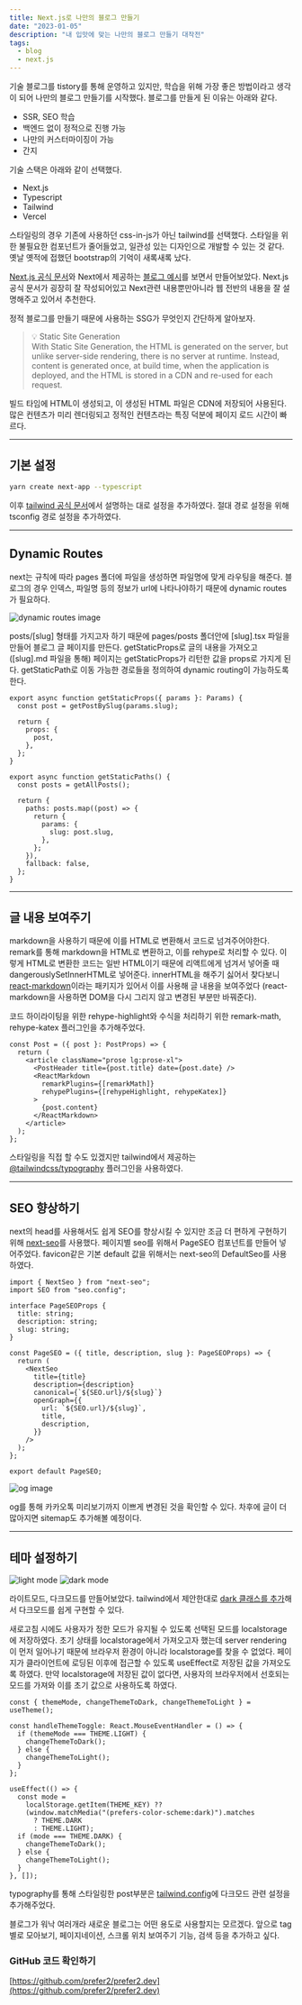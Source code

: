 ```yaml
---
title: Next.js로 나만의 블로그 만들기
date: "2023-01-05"
description: "내 입맛에 맞는 나만의 블로그 만들기 대작전"
tags:
  - blog
  - next.js
---
```


기술 블로그를 tistory를 통해 운영하고 있지만, 학습을 위해 가장 좋은 방법이라고 생각이 되어 나만의 블로그 만들기를 시작했다. 블로그를 만들게 된 이유는 아래와 같다.

- SSR, SEO 학습
- 백엔드 없이 정적으로 진행 가능
- 나만의 커스터마이징이 가능
- 간지

기술 스택은 아래와 같이 선택했다.

- Next.js
- Typescript
- Tailwind
- Vercel

스타일링의 경우 기존에 사용하던 css-in-js가 아닌 tailwind를 선택했다. 스타일을 위한 불필요한 컴포넌트가 줄어들었고, 일관성 있는 디자인으로 개발할 수 있는 것 같다. 옛날 옛적에 접했던 bootstrap의 기억이 새록새록 났다.

[Next.js 공식 문서](https://nextjs.org/learn/foundations/about-nextjs?utm_source=next-site&utm_medium=homepage-cta&utm_campaign=next-website)와 Next에서 제공하는 [블로그 예시](https://github.com/vercel/next.js/tree/canary/examples/blog-starter)를 보면서 만들어보았다. Next.js 공식 문서가 굉장히 잘 작성되어있고 Next관련 내용뿐만아니라 웹 전반의 내용을 잘 설명해주고 있어서 추천한다.

정적 블로그를 만들기 때문에 사용하는 SSG가 무엇인지 간단하게 알아보자.

> 💡 Static Site Generation  
> With Static Site Generation, the HTML is generated on the server, but unlike server-side rendering, there is no server at runtime. Instead, content is generated once, at build time, when the application is deployed, and the HTML is stored in a CDN and re-used for each request.

빌드 타임에 HTML이 생성되고, 이 생성된 HTML 파일은 CDN에 저장되어 사용된다. 많은 컨텐츠가 미리 렌더링되고 정적인 컨텐츠라는 특징 덕분에 페이지 로드 시간이 빠르다.

---

## 기본 설정

```bash
yarn create next-app --typescript
```

이후 [tailwind 공식 문서](https://tailwindcss.com/docs/guides/nextjs)에서 설명하는 대로 설정을 추가하였다. 절대 경로 설정을 위해 tsconfig 경로 설정을 추가하였다.

---

## Dynamic Routes

next는 규칙에 따라 pages 폴더에 파일을 생성하면 파일명에 맞게 라우팅을 해준다. 블로그의 경우 인덱스, 파일명 등의 정보가 url에 나타나야하기 때문에 dynamic routes가 필요하다.

![dynamic routes image](https://img1.daumcdn.net/thumb/R1280x0/?scode=mtistory2&fname=https%3A%2F%2Fblog.kakaocdn.net%2Fdn%2FbZ2vOU%2FbtrVk5eeZ16%2FnTkRpOAWuU5gXCYq0eKQ5K%2Fimg.png)

posts/\[slug\] 형태를 가지고자 하기 때문에 pages/posts 폴더안에 \[slug\].tsx 파일을 만들어 블로그 글 페이지를 만든다. getStaticProps로 글의 내용을 가져오고(\[slug\].md 파일을 통해) 페이지는 getStaticProps가 리턴한 값을 props로 가지게 된다. getStaticPath로 이동 가능한 경로들을 정의하여 dynamic routing이 가능하도록 한다.

```tsx
export async function getStaticProps({ params }: Params) {
  const post = getPostBySlug(params.slug);

  return {
    props: {
      post,
    },
  };
}

export async function getStaticPaths() {
  const posts = getAllPosts();

  return {
    paths: posts.map((post) => {
      return {
        params: {
          slug: post.slug,
        },
      };
    }),
    fallback: false,
  };
}
```

---

## 글 내용 보여주기

markdown을 사용하기 때문에 이를 HTML로 변환해서 코드로 넘겨주어야한다. remark를 통해 markdown을 HTML로 변환하고, 이를 rehype로 처리할 수 있다. 이렇게 HTML로 변환한 코드는 일반 HTML이기 때문에 리액트에게 넘겨서 넣어줄 때 dangerouslySetInnerHTML로 넣어준다. innerHTML을 해주기 싫어서 찾다보니 [react-markdown](https://github.com/remarkjs/react-markdown)이라는 패키지가 있어서 이를 사용해 글 내용을 보여주었다 (react-markdown을 사용하면 DOM을 다시 그리지 않고 변경된 부분만 바꿔준다).

코드 하이라이팅을 위한 rehype-highlight와 수식을 처리하기 위한 remark-math, rehype-katex 플러그인을 추가해주었다.

```tsx
const Post = ({ post }: PostProps) => {
  return (
    <article className="prose lg:prose-xl">
      <PostHeader title={post.title} date={post.date} />
      <ReactMarkdown
        remarkPlugins={[remarkMath]}
        rehypePlugins={[rehypeHighlight, rehypeKatex]}
      >
        {post.content}
      </ReactMarkdown>
    </article>
  );
};
```

스타일링을 직접 할 수도 있겠지만 tailwind에서 제공하는 [@tailwindcss/typography](https://tailwindcss.com/docs/typography-plugin) 플러그인을 사용하였다.

---

## SEO 향상하기

next의 head를 사용해서도 쉽게 SEO를 향상시킬 수 있지만 조금 더 편하게 구현하기 위해 [next-seo](https://github.com/garmeeh/next-seo)를 사용했다. 페이지별 seo를 위해서 PageSEO 컴포넌트를 만들어 넣어주었다. favicon같은 기본 default 값을 위해서는 next-seo의 DefaultSeo를 사용하였다.

```tsx
import { NextSeo } from "next-seo";
import SEO from "seo.config";

interface PageSEOProps {
  title: string;
  description: string;
  slug: string;
}

const PageSEO = ({ title, description, slug }: PageSEOProps) => {
  return (
    <NextSeo
      title={title}
      description={description}
      canonical={`${SEO.url}/${slug}`}
      openGraph={{
        url: `${SEO.url}/${slug}`,
        title,
        description,
      }}
    />
  );
};

export default PageSEO;
```

![og image](https://img1.daumcdn.net/thumb/R1280x0/?scode=mtistory2&fname=https%3A%2F%2Fblog.kakaocdn.net%2Fdn%2FcdWcYi%2FbtrVqgG12m5%2F75mydwsbG9syc1Q6v4r6V0%2Fimg.png)

og를 통해 카카오톡 미리보기까지 이쁘게 변경된 것을 확인할 수 있다. 차후에 글이 더 많아지면 sitemap도 추가해볼 예정이다.

---

## 테마 설정하기

![light mode](https://img1.daumcdn.net/thumb/R1280x0/?scode=mtistory2&fname=https%3A%2F%2Fblog.kakaocdn.net%2Fdn%2FbQx3Df%2FbtrVqIQU52R%2F5mF56bvB9hK4kSxZOTNTjK%2Fimg.png)
![dark mode](https://img1.daumcdn.net/thumb/R1280x0/?scode=mtistory2&fname=https%3A%2F%2Fblog.kakaocdn.net%2Fdn%2FebYlLM%2FbtrVtG56Mwu%2FR38UkgpKcsML4Cf4RX7uA0%2Fimg.png)

라이트모드, 다크모드를 만들어보았다. tailwind에서 제안한대로 [dark 클래스를 추가](https://tailwindcss.com/docs/dark-mode)해서 다크모드를 쉽게 구현할 수 있다.

새로고침 시에도 사용자가 정한 모드가 유지될 수 있도록 선택된 모드를 localstorage에 저장하였다. 초기 상태를 localstorage에서 가져오고자 했는데 server rendering이 먼저 일어나기 때문에 브라우저 환경이 아니라 localstorage를 찾을 수 없었다. 페이지가 클라이언트에 로딩된 이후에 접근할 수 있도록 useEffect로 저장된 값을 가져오도록 하였다. 만약 localstorage에 저장된 값이 없다면, 사용자의 브라우저에서 선호되는 모드를 가져와 이를 초기 값으로 사용하도록 하였다.

```tsx
const { themeMode, changeThemeToDark, changeThemeToLight } = useTheme();

const handleThemeToggle: React.MouseEventHandler = () => {
  if (themeMode === THEME.LIGHT) {
    changeThemeToDark();
  } else {
    changeThemeToLight();
  }
};

useEffect(() => {
  const mode =
    localStorage.getItem(THEME_KEY) ??
    (window.matchMedia("(prefers-color-scheme:dark)").matches
      ? THEME.DARK
      : THEME.LIGHT);
  if (mode === THEME.DARK) {
    changeThemeToDark();
  } else {
    changeThemeToLight();
  }
}, []);
```

typography를 통해 스타일링한 post부분은 [tailwind.config](https://github.com/prefer2/prefer2.dev/blob/main/tailwind.config.js)에 다크모드 관련 설정을 추가해주었다.

블로그가 워낙 여러개라 새로운 블로그는 어떤 용도로 사용할지는 모르겠다. 앞으로 tag별로 모아보기, 페이지네이션, 스크롤 위치 보여주기 기능, 검색 등을 추가하고 싶다.

### GitHub 코드 확인하기

[https://github.com/prefer2/prefer2.dev](https://github.com/prefer2/prefer2.dev)

